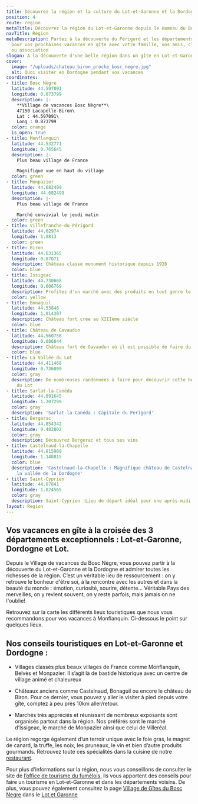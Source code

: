 ```yaml
---
title: Découvrez la région et la culture du Lot-et-Garonne et la Dordogne
position: 4
route: region
metaTitle: Découvrez la région du Lot-et-Garonne depuis le Hameau du Bosc Nègre
navTitle: Région
metaDescription: Partez à la découverte du Périgord et les départements limitrophe
  pour vos prochaines vacances en gîte avec votre famille, vos amis, clus sportif
  ou association
slogan: A la découverte d'une belle région dans un gîte en Lot-et-Garonne
cover:
  image: "/uploads/chateau_biron_proche_bosc_negre.jpg"
  alt: Quoi visiter en Dordogne pendant vos vacances
coordinates:
- title: Bosc Nègre
  latitude: 44.597091
  longitude: 0.873799
  description: |-
    **Village de vacances Bosc Nègre**\
    47150 Lacapelle-Biron\
    Lat : 44.597091\
    Long : 0.873799
  color: orange
  is_open: true
- title: Monflanquin
  latitude: 44.532771
  longitude: 0.765645
  description: |-
    Plus beau village de France

    Magnifique vue en haut du village
  color: green
- title: Monpazier
  latitude: 44.682499
  longitude: 44.682499
  description: |-
    Plus beau village de France

    Marché convivial le jeudi matin
  color: green
- title: Villefranche-du-Périgord
  latitude: 44.62974
  longitude: 1.0813
  color: green
- title: Biron
  latitude: 44.631365
  longitude: 0.87071
  description: Château classé monument historique depuis 1928
  color: blue
- title: Issigeac
  latitude: 44.730668
  longitude: 0.606769
  description: Profitez d'un marché avec des produits en tout genre le dimanche matin
  color: yellow
- title: Bonaguil
  latitude: 44.53846
  longitude: 1.014307
  description: Château fort crée au XIIIème siècle
  color: blue
- title: Château de Gavaudun
  latitude: 44.560756
  longitude: 0.886844
  description: Château fort de Gavaudun où il est possible de faire du rappel en été
  color: blue
- title: La Vallée du Lot
  latitude: 44.411468
  longitude: 0.736099
  color: gray
  description: De nombreuses randonnées à faire pour découvrir cette belle vallée
    du Lot
- title: Sarlat-la-Canéda
  latitude: 44.891645
  longitude: 1.207299
  color: gray
  description: 'Sarlat-la-Canéda : Capitale du Perigord'
- title: Bergerac
  latitude: 44.854342
  longitude: 0.482802
  color: gray
  description: Découvrez Bergerac et tous ses vins
- title: Castelnaud-la-Chapelle
  latitude: 44.815989
  longitude: 1.148815
  color: blue
  description: 'Castelnaud-la-Chapelle : Magnifique château de Castelnaud surplombant
    la vallée de la Dordogne'
- title: Saint-Cyprien
  latitude: 44.87841
  longitude: 1.024565
  color: gray
  description: Saint-Cyprien :Lieu de départ idéal pour une après-midi canoë
layout: Region
---
```


## Vos vacances en gîte à la croisée des 3 départements exceptionnels : Lot-et-Garonne, Dordogne et Lot.

Depuis le Village de vacances du Bosc Nègre, vous pouvez partir à la découverte du Lot-et-Garonne et la Dordogne et admirer toutes les richesses de la région. C’est un véritable lieu de ressourcement : on y retrouve le bonheur d'être soi, à la rencontre avec les autres et dans la beauté du monde : émotion, curiosité, sourire, détente... Véritable Pays des merveilles, on y revient souvent, on y reste parfois, mais jamais on ne l'oublie!

Retrouvez sur la carte les différents lieux touristiques que nous vous recommandons pour vos vacances à Monflanquin. Ci-dessous le point sur quelques lieux.

## Nos conseils touristiques en Lot-et-Garonne et Dordogne :

- Villages classés plus beaux villages de France comme Monflanquin, Belvès et Monpazier. Il s’agit là de bastide historique avec un centre de village animé et chaleureux

- Châteaux anciens comme Castelnaud, Bonaguil ou encore le château de Biron. Pour ce dernier, vous pouvez y aller le visiter à pied depuis votre gîte, comptez à peu près 10km aller/retour.

- Marchés très appréciés et réunissant de nombreux exposants sont organisés partout dans la région. Nos préférés sont le marché d’Issigeac, le marché de Monpazier ainsi que celui de Villeréal.

Le région regorge également d’un terroir unique avec le foie gras, le magret de canard, la truffe, les noix, les pruneaux, le vin et bien d’autre produits gourmands. Retrouvez toute ces spécialités dans la cuisine de notre [restaurant](/restaurant/).

Pour plus d’informations sur la région, nous vous conseillons de consulter le site de [l’office de tourisme du fumélois,](http://www.tourisme-fumel.com/fr/decouvrir/5-visites.html#.VOGfpfmG-So) ils vous apportent des conseils pour faire un tourisme en Lot-et-Garonne et dans les départements voisins. De plus, vous pouvez également consultez la page [Village de Gîtes du Bosc Negre](http://www.villagesdegites.fr/fr/il4-village_i65573-village-de-vacances-bosc-negre-lot-et-garonne.aspx) dans le [Lot et Garonne](http://www.villagesdegites.fr/fr/il4-villages_p29-lot-et-garonne.aspx)
